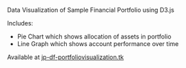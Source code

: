 Data Visualization of Sample Financial Portfolio using D3.js

Includes:

- Pie Chart which shows allocation of assets in portfolio
- Line Graph which shows account performance over time

Available at [jp-df-portfoliovisualization.tk](http://jp-df-portfoliovisualization.tk)
